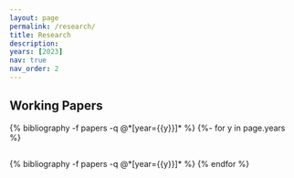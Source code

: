 ```yaml
---
layout: page
permalink: /research/
title: Research
description: 
years: [2023]
nav: true
nav_order: 2
---
```

<!-- _pages/Research.md -->

## Working Papers

<div class="publications">
{% bibliography -f papers -q @*[year={{y}}]* %}
{%- for y in page.years %}
  <h2 class="year"></h2>
  {% bibliography -f papers -q @*[year={{y}}]* %}
{% endfor %}

</div>

